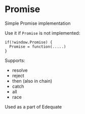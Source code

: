 # Promise
Simple Promise implementation

Use it if `Promise` is not implemented:

    if(!window.Promise) {
      Promise = function(.....)
    }
    
Supports:
- resolve
- reject
- then (also in chain)
- catch
- all
- race

Used as a part of Edequate
